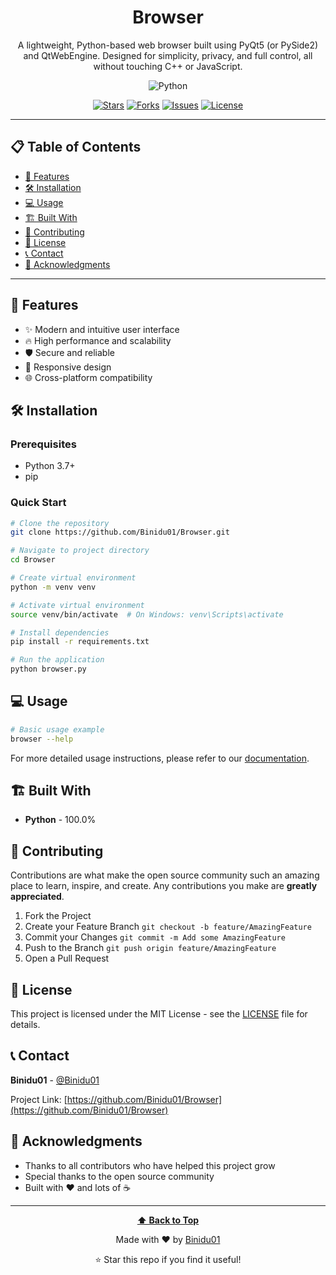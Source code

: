 <div align="center">
  
# Browser

A lightweight, Python-based web browser built using PyQt5 (or PySide2) and QtWebEngine. Designed for simplicity, privacy, and full control, all without touching C++ or JavaScript.

![Python](https://img.shields.io/badge/Python-3572A5?style=for-the-badge&logo=python&logoColor=white)

[![Stars](https://img.shields.io/github/stars/Binidu01/Browser?style=for-the-badge&logo=github)](https://github.com/Binidu01/Browser/stargazers)
[![Forks](https://img.shields.io/github/forks/Binidu01/Browser?style=for-the-badge&logo=github)](https://github.com/Binidu01/Browser/network/members)
[![Issues](https://img.shields.io/github/issues/Binidu01/Browser?style=for-the-badge&logo=github)](https://github.com/Binidu01/Browser/issues)
[![License](https://img.shields.io/github/license/Binidu01/Browser?style=for-the-badge)](https://github.com/Binidu01/Browser/blob/main/LICENSE)

</div>

---

## 📋 Table of Contents

- [🚀 Features](#-features)
- [🛠️ Installation](#️-installation)
- [💻 Usage](#-usage)
- [🏗️ Built With](#️-built-with)
- [🤝 Contributing](#-contributing)
- [📄 License](#-license)
- [📞 Contact](#-contact)
- [🙏 Acknowledgments](#-acknowledgments)

---

## 🚀 Features

- ✨ Modern and intuitive user interface
- 🔥 High performance and scalability
- 🛡️ Secure and reliable
- 📱 Responsive design
- 🌐 Cross-platform compatibility

## 🛠️ Installation

### Prerequisites
- Python 3.7+
- pip

### Quick Start
```bash
# Clone the repository
git clone https://github.com/Binidu01/Browser.git

# Navigate to project directory
cd Browser

# Create virtual environment
python -m venv venv

# Activate virtual environment
source venv/bin/activate  # On Windows: venv\Scripts\activate

# Install dependencies
pip install -r requirements.txt

# Run the application
python browser.py
```

## 💻 Usage

```bash
# Basic usage example
browser --help
```

For more detailed usage instructions, please refer to our [documentation](https://github.com/Binidu01/Browser).

## 🏗️ Built With

- **Python** - 100.0%

## 🤝 Contributing

Contributions are what make the open source community such an amazing place to learn, inspire, and create. Any contributions you make are **greatly appreciated**.

1. Fork the Project
2. Create your Feature Branch `git checkout -b feature/AmazingFeature`
3. Commit your Changes `git commit -m Add some AmazingFeature`
4. Push to the Branch `git push origin feature/AmazingFeature`
5. Open a Pull Request

## 📄 License

This project is licensed under the MIT License - see the [LICENSE](LICENSE) file for details.

## 📞 Contact

**Binidu01** - [@Binidu01](https://github.com/Binidu01)

Project Link: [https://github.com/Binidu01/Browser](https://github.com/Binidu01/Browser)



## 🙏 Acknowledgments

- Thanks to all contributors who have helped this project grow
- Special thanks to the open source community
- Built with ❤️ and lots of ☕

---

<div align="center">
  
**[⬆ Back to Top](#browser)**

Made with ❤️ by [Binidu01](https://github.com/Binidu01)

⭐ Star this repo if you find it useful!

</div>
